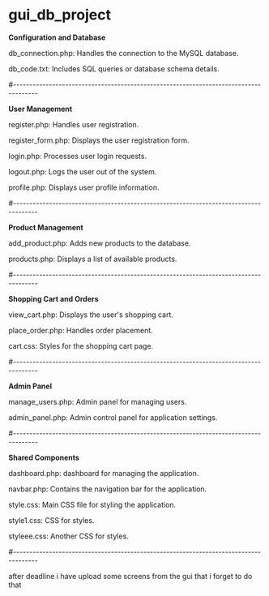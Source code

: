 # gui_db_project

**Configuration and Database**

db_connection.php: Handles the connection to the MySQL database.

db_code.txt: Includes SQL queries or database schema details.

#-------------------------------------------------------------------------------------

**User Management**

register.php: Handles user registration.

register_form.php: Displays the user registration form.

login.php: Processes user login requests.

logout.php: Logs the user out of the system.

profile.php: Displays user profile information.


#-------------------------------------------------------------------------------------

**Product Management**

add_product.php: Adds new products to the database.

products.php: Displays a list of available products.



#-------------------------------------------------------------------------------------

**Shopping Cart and Orders**


view_cart.php: Displays the user's shopping cart.

place_order.php: Handles order placement.

cart.css: Styles for the shopping cart page.


#-------------------------------------------------------------------------------------


**Admin Panel**

manage_users.php: Admin panel for managing users.

admin_panel.php: Admin control panel for application settings.



#-------------------------------------------------------------------------------------

**Shared Components**

dashboard.php: dashboard for managing the application.

navbar.php: Contains the navigation bar for the application.

style.css: Main CSS file for styling the application.

style1.css:  CSS for  styles.

styleee.css: Another CSS  for  styles.



#-------------------------------------------------------------------------------------

after deadline i have upload some screens from the gui that i forget to do that 

